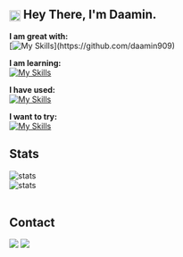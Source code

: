 <h2><img align=center src="https://em-content.zobj.net/source/noto-emoji-animations/344/waving-hand_light-skin-tone_1f44b-1f3fb_1f3fb.gif" width="20px"> Hey There, I'm Daamin.</h2>
<div>

  **I am great with:** <br>
[![My Skills](https://skillicons.dev/icons?i=java,js,py,html,css,flask,react,)](https://github.com/daamin909)

**I am learning:** <br>
[![My Skills](https://skillicons.dev/icons?i=nodejs,androidstudio)](https://github.com/daamin909)

**I have used:** <br>
[![My Skills](https://skillicons.dev/icons?i=github,figma,cpp,bash,powershell,git,vscode,linux,vercel,mongodb)](https://github.com/daamin909)

**I want to try:** <br>
[![My Skills](https://skillicons.dev/icons?i=flutter,kotlin,tailwindcss,nextjs,aws,rust,golang,pytorch)](https://github.com/daamin909)

</div>
<h2>Stats</h2>
<div>
  <img alt='stats' src='https://github-profile-summary-cards.vercel.app/api/cards/profile-details?username=Daamin909&theme=tokyonight'>
  <br>
   <img alt='stats' src='https://github-readme-stats.hackclub.dev/api/wakatime?username=237&api_domain=hackatime.hackclub.com&theme=tokyonight&custom_title=Hackatime+Stats&layout=compact&cache_seconds=0&langs_count=8'>

</div>
<br>
<h2> Contact </h2>
<div> 
  <a href="https://www.linkedin.com/in/daaminashai" target="_blank"><img src="https://img.shields.io/badge/-LinkedIn-%230077B5?style=for-the-badge&logo=linkedin&logoColor=white" target="_blank"></a> 
  <a href = "mailto: ashai.daamin@gmail.com"><img src="https://img.shields.io/badge/-Gmail-%23333?style=for-the-badge&logo=gmail&logoColor=white" target="_blank"></a>
 </br>
</br> 
</div>
